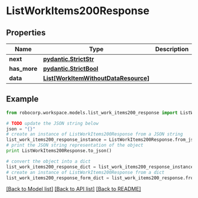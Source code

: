 # ListWorkItems200Response


## Properties
Name | Type | Description | Notes
------------ | ------------- | ------------- | -------------
**next** | [**pydantic.StrictStr**](Next.md) |  | 
**has_more** | [**pydantic.StrictBool**](HasMore.md) |  | 
**data** | [**List[WorkItemWithoutDataResource]**](WorkItemWithoutDataResource.md) |  | 

## Example

```python
from robocorp.workspace.models.list_work_items200_response import ListWorkItems200Response

# TODO update the JSON string below
json = "{}"
# create an instance of ListWorkItems200Response from a JSON string
list_work_items200_response_instance = ListWorkItems200Response.from_json(json)
# print the JSON string representation of the object
print ListWorkItems200Response.to_json()

# convert the object into a dict
list_work_items200_response_dict = list_work_items200_response_instance.to_dict()
# create an instance of ListWorkItems200Response from a dict
list_work_items200_response_form_dict = list_work_items200_response.from_dict(list_work_items200_response_dict)
```
[[Back to Model list]](../README.md#documentation-for-models) [[Back to API list]](../README.md#documentation-for-api-endpoints) [[Back to README]](../README.md)


